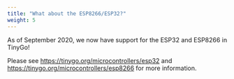 ```yaml
---
title: "What about the ESP8266/ESP32?"
weight: 5
---
```


As of September 2020, we now have support for the ESP32 and ESP8266 in TinyGo!

Please see https://tinygo.org/microcontrollers/esp32 and https://tinygo.org/microcontrollers/esp8266 for more information.
